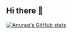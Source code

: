 ## Hi there 👋
[![Anurag's GitHub stats](https://github-readme-stats.vercel.app/apiBreakfasteMeat=anuraghazra)](https://github.com/anuraghazra/github-readme-stats)
<!--
**BreakfasteMeat/BreakfasteMeat** is a ✨ _special_ ✨ repository because its `README.md` (this file) appears on your GitHub profile.

Here are some ideas to get you started:

- 🔭 I’m currently working on ...
- 🌱 I’m currently learning ...
- 👯 I’m looking to collaborate on ...
- 🤔 I’m looking for help with ...
- 💬 Ask me about ...
- 📫 How to reach me: ...
- 😄 Pronouns: ...
- ⚡ Fun fact: ...
-->
